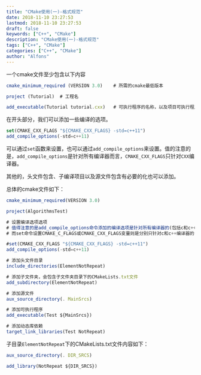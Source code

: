 ```yaml
---
title: "CMake使用(一)-格式规范"
date: 2018-11-10 23:27:53
lastmod: 2018-11-10 23:27:53
draft: false
keywords: ["C++", "CMake"]
description: "CMake使用(一)-格式规范"
tags: ["C++", "CMake"]
categories: ["C++", "CMake"]
author: "Alfons"
---
```


一个cmake文件至少包含以下内容

```javascript
cmake_minimum_required (VERSION 3.0)    # 所需的cmake最低版本

project (Tutorial)  # 工程名

add_executable(Tutorial tutorial.cxx)   # 可执行程序的名称，以及项目可执行程序的编译文件
```

<!--more-->

在开头部分，我们可以添加一些编译的选项。

```javascript
set(CMAKE_CXX_FLAGS "${CMAKE_CXX_FLAGS} -std=c++11")
add_compile_options(-std=c++11)
```

可以通过`set`函数来设置，也可以通过`add_compile_options`来设置。值的注意的是，`add_compile_options`是针对所有编译器而言，`CMAKE_CXX_FLAGS`只针对`CXX`编译器。

其他的，头文件包含、子编译项目以及源文件包含有必要的化也可以添加。

总体的cmake文件如下：

```javascript
cmake_minimum_required(VERSION 3.0)

project(AlgorithmsTest)

# 设置编译选项选项
# 值得注意的是add_compile_options命令添加的编译选项是针对所有编译器的(包括c和c++编译器)，
# 而set命令设置CMAKE_C_FLAGS或CMAKE_CXX_FLAGS变量则是分别只针对c和c++编译器的

#set(CMAKE_CXX_FLAGS "${CMAKE_CXX_FLAGS} -std=c++11")
add_compile_options(-std=c++11)

# 添加头文件目录
include_directories(ElementNotRepeat)

# 添加子文件夹，会包含子文件夹目录下的CMakeLists.txt文件
add_subdirectory(ElementNotRepeat)

# 添加源文件
aux_source_directory(. MainSrcs)

# 添加可执行程序
add_executable(Test ${MainSrcs})

# 添加动态库依赖
target_link_libraries(Test NotRepeat)
```

子目录`ElementNotRepeat`下的CMakeLists.txt文件内容如下：

```javascript
aux_source_directory(. DIR_SRCS)

add_library(NotRepeat ${DIR_SRCS})
```